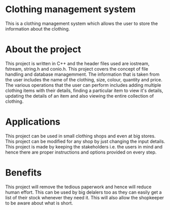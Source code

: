 # Clothing management system
This is a clothing management system which allows the user to store the information about the clothing.

# About the project 
This project is written in C++ and the header files used are iostream, fstream, string.h and conio.h.
This project covers the concept of file handling and database managemment.
The information that is taken from the user includes the name of the clothing, size, colour, quantity and price.
The various operations that the user can perform includes adding multiple clothing items with their details, finding a particular item to view it's details, updating the details of an item and also viewing the entire collection of clothing.

# Applications
This project can be used in small clothing shops and even at big stores. This project can be modified for any shop by just changing the input details. This project is made by keeping the stakeholders i.e. the users in mind and hence there are proper instructions and options provided on every step.

 # Benefits
 This project will remove the tedious paperwork and hence will reduce human effort. This can be used by big delalers too as they can easily get a list of their stock whenever they need it. This will also allow the shopkeeper to be aware about what is short.
